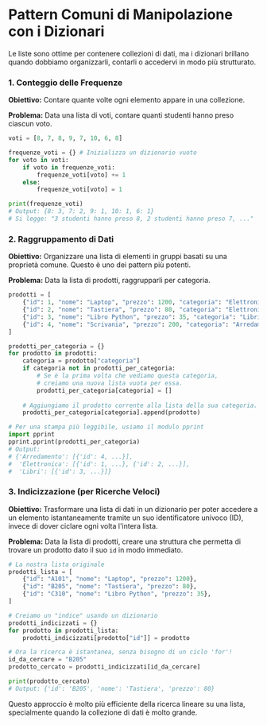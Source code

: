 # Pattern Comuni di Manipolazione con i Dizionari

Le liste sono ottime per contenere collezioni di dati, ma i dizionari brillano quando dobbiamo organizzarli, contarli o accedervi in modo più strutturato.

### 1. Conteggio delle Frequenze
**Obiettivo:** Contare quante volte ogni elemento appare in una collezione.

**Problema:** Data una lista di voti, contare quanti studenti hanno preso ciascun voto.

```python
voti = [8, 7, 8, 9, 7, 10, 6, 8]

frequenze_voti = {} # Inizializza un dizionario vuoto
for voto in voti:
    if voto in frequenze_voti:
        frequenze_voti[voto] += 1
    else:
        frequenze_voti[voto] = 1

print(frequenze_voti)
# Output: {8: 3, 7: 2, 9: 1, 10: 1, 6: 1}
# Si legge: "3 studenti hanno preso 8, 2 studenti hanno preso 7, ..."
```

### 2. Raggruppamento di Dati
**Obiettivo:** Organizzare una lista di elementi in gruppi basati su una proprietà comune. Questo è uno dei pattern più potenti.

**Problema:** Data la lista di prodotti, raggrupparli per categoria.

```python
prodotti = [
    {"id": 1, "nome": "Laptop", "prezzo": 1200, "categoria": "Elettronica"},
    {"id": 2, "nome": "Tastiera", "prezzo": 80, "categoria": "Elettronica"},
    {"id": 3, "nome": "Libro Python", "prezzo": 35, "categoria": "Libri"},
    {"id": 4, "nome": "Scrivania", "prezzo": 200, "categoria": "Arredamento"},
]

prodotti_per_categoria = {}
for prodotto in prodotti:
    categoria = prodotto["categoria"]
    if categoria not in prodotti_per_categoria:
        # Se è la prima volta che vediamo questa categoria,
        # creiamo una nuova lista vuota per essa.
        prodotti_per_categoria[categoria] = []
    
    # Aggiungiamo il prodotto corrente alla lista della sua categoria.
    prodotti_per_categoria[categoria].append(prodotto)

# Per una stampa più leggibile, usiamo il modulo pprint
import pprint
pprint.pprint(prodotti_per_categoria)
# Output:
# {'Arredamento': [{'id': 4, ...}],
#  'Elettronica': [{'id': 1, ...}, {'id': 2, ...}],
#  'Libri': [{'id': 3, ...}]}
```

### 3. Indicizzazione (per Ricerche Veloci)
**Obiettivo:** Trasformare una lista di dati in un dizionario per poter accedere a un elemento istantaneamente tramite un suo identificatore univoco (ID), invece di dover ciclare ogni volta l'intera lista.

**Problema:** Data la lista di prodotti, creare una struttura che permetta di trovare un prodotto dato il suo `id` in modo immediato.

```python
# La nostra lista originale
prodotti_lista = [
    {"id": "A101", "nome": "Laptop", "prezzo": 1200},
    {"id": "B205", "nome": "Tastiera", "prezzo": 80},
    {"id": "C310", "nome": "Libro Python", "prezzo": 35},
]

# Creiamo un "indice" usando un dizionario
prodotti_indicizzati = {}
for prodotto in prodotti_lista:
    prodotti_indicizzati[prodotto["id"]] = prodotto

# Ora la ricerca è istantanea, senza bisogno di un ciclo 'for'!
id_da_cercare = "B205"
prodotto_cercato = prodotti_indicizzati[id_da_cercare]

print(prodotto_cercato)
# Output: {'id': 'B205', 'nome': 'Tastiera', 'prezzo': 80}
```
Questo approccio è molto più efficiente della ricerca lineare su una lista, specialmente quando la collezione di dati è molto grande.